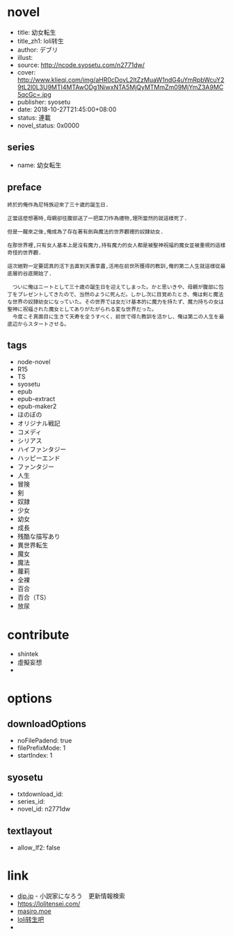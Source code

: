 # novel

- title: 幼女転生
- title_zh1: loli转生
- author: デブリ
- illust:
- source: http://ncode.syosetu.com/n2771dw/
- cover: http://www.klieqi.com/img/aHR0cDovL2ltZzMuaW1ndG4uYmRpbWcuY29tL2l0L3U9MTI4MTAwODg1NiwxNTA5MjQyMTMmZm09MjYmZ3A9MC5qcGc=.jpg
- publisher: syosetu
- date: 2018-10-27T21:45:00+08:00
- status: 連載
- novel_status: 0x0000

## series

- name: 幼女転生

## preface


```
終於的俺作為尼特族迎來了三十歲的誕生日.

正當這麼想著時,母親卻往腹部送了一把菜刀作為禮物,理所當然的就這樣死了.

但是一醒來之後,俺成為了存在著有劍與魔法的世界觀裡的奴隷幼女.

在那世界裡,只有女人基本上是沒有魔力,持有魔力的女人都是被聖神祝福的魔女並被重視的這樣奇怪的世界觀.

這次絕對一定要認真的活下去直到天壽享盡,活用在前世所獲得的教訓,俺的第二人生就這樣從最底層的谷底開始了. 

　ついに俺はニートとして三十歳の誕生日を迎えてしまった。かと思いきや、母親が腹部に包丁をプレゼントしてきたので、当然のように死んだ。しかし次に目覚めたとき、俺は剣と魔法な世界の奴隷幼女になっていた。その世界では女だけ基本的に魔力を持たず、魔力持ちの女は聖神に祝福された魔女としてありがたがられる変な世界だった。
　今度こそ真面目に生きて天寿を全うすべく、前世で得た教訓を活かし、俺は第二の人生を最底辺からスタートさせる。
```

## tags

- node-novel
- R15
- TS
- syosetu
- epub
- epub-extract
- epub-maker2
- ほのぼの
- オリジナル戦記
- コメディ
- シリアス
- ハイファンタジー
- ハッピーエンド
- ファンタジー
- 人生
- 冒険
- 剣
- 奴隷
- 少女
- 幼女
- 成長
- 残酷な描写あり
- 異世界転生
- 魔女
- 魔法
- 蘿莉
- 全裸
- 百合
- 百合（TS）
- 放尿

# contribute

- shintek
- 虛擬妄想
- 

# options

## downloadOptions

- noFilePadend: true
- filePrefixMode: 1
- startIndex: 1

## syosetu

- txtdownload_id:
- series_id:
- novel_id: n2771dw

## textlayout

- allow_lf2: false

# link

- [dip.jp](https://narou.nar.jp/search.php?text=n2771dw&novel=all&genre=all&new_genre=all&length=0&down=0&up=100) - 小説家になろう　更新情報検索
- https://lolitensei.com/
- [masiro.moe](https://masiro.moe/forum.php?mod=forumdisplay&fid=82&page=1)
- [loli转生吧](https://tieba.baidu.com/f?kw=loli%E8%BD%AC%E7%94%9F&ie=utf-8 "")
- 
